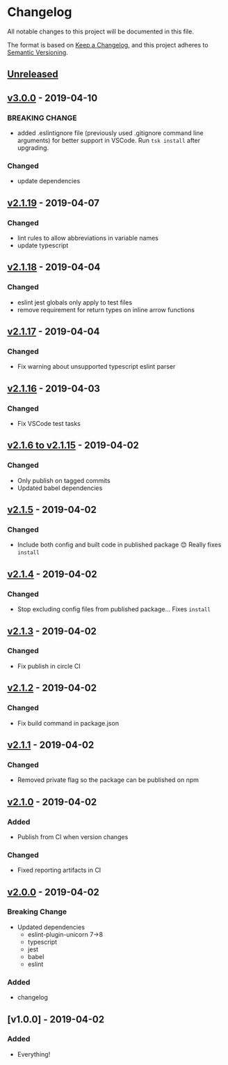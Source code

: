 # Changelog

All notable changes to this project will be documented in this file.

The format is based on [Keep a Changelog](https://keepachangelog.com/en/1.0.0/),
and this project adheres to [Semantic Versioning](https://semver.org/spec/v2.0.0.html).

## [Unreleased](https://github.com/arlophoenix/ts-toolkit/compare/v3.0.0...master)

## [v3.0.0](https://github.com/arlophoenix/ts-toolkit/compare/v2.1.19...v3.0.0) - 2019-04-10

### BREAKING CHANGE

- added .eslintignore file (previously used .gitignore command line arguments) for better support in VSCode. Run `tsk install` after upgrading.

### Changed

- update dependencies

## [v2.1.19](https://github.com/arlophoenix/ts-toolkit/compare/v2.1.18...v2.1.19) - 2019-04-07

### Changed

- lint rules to allow abbreviations in variable names
- update typescript

## [v2.1.18](https://github.com/arlophoenix/ts-toolkit/compare/v2.1.17...v2.1.18) - 2019-04-04

### Changed

- eslint jest globals only apply to test files
- remove requirement for return types on inline arrow functions

## [v2.1.17](https://github.com/arlophoenix/ts-toolkit/compare/v2.1.16...v2.1.17) - 2019-04-04

### Changed

- Fix warning about unsupported typescript eslint parser

## [v2.1.16](https://github.com/arlophoenix/ts-toolkit/compare/v2.1.15...v2.1.16) - 2019-04-03

### Changed

- Fix VSCode test tasks

## [v2.1.6 to v2.1.15](https://github.com/arlophoenix/ts-toolkit/compare/v2.1.5...v2.1.15) - 2019-04-02

### Changed

- Only publish on tagged commits
- Updated babel dependencies

## [v2.1.5](https://github.com/arlophoenix/ts-toolkit/compare/v2.1.4...v2.1.5) - 2019-04-02

### Changed

- Include both config and built code in published package :blush: Really fixes `install`

## [v2.1.4](https://github.com/arlophoenix/ts-toolkit/compare/v2.1.3...v2.1.4) - 2019-04-02

### Changed

- Stop excluding config files from published package... Fixes `install`

## [v2.1.3](https://github.com/arlophoenix/ts-toolkit/compare/v2.1.2...v2.1.3) - 2019-04-02

### Changed

- Fix publish in circle CI

## [v2.1.2](https://github.com/arlophoenix/ts-toolkit/compare/v2.1.1...v2.1.2) - 2019-04-02

### Changed

- Fix build command in package.json

## [v2.1.1](https://github.com/arlophoenix/ts-toolkit/compare/v2.1.0...v2.1.1) - 2019-04-02

### Changed

- Removed private flag so the package can be published on npm

## [v2.1.0](https://github.com/arlophoenix/ts-toolkit/compare/v2.0.0...v2.1.0) - 2019-04-02

### Added

- Publish from CI when version changes

### Changed

- Fixed reporting artifacts in CI

## [v2.0.0](https://github.com/arlophoenix/ts-toolkit/compare/v1.0.0...v2.0.0) - 2019-04-02

### Breaking Change

- Updated dependencies
  - eslint-plugin-unicorn 7->8
  - typescript
  - jest
  - babel
  - eslint

### Added

- changelog

## [v1.0.0] - 2019-04-02

### Added

- Everything!
